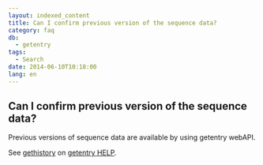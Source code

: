 ```yaml
---
layout: indexed_content
title: Can I confirm previous version of the sequence data?
category: faq
db:
  - getentry
tags: 
  - Search
date: 2014-06-10T10:18:00
lang: en
---
```


## Can I confirm previous version of the sequence data?

<p>Previous versions of sequence data are available by using getentry webAPI. </p><p>See <a href=\"/getentry-help-e.html#gethistory\">gethistory</a> on <a href=\"/getentry-help-e.html\">getentry HELP</a>. </p>